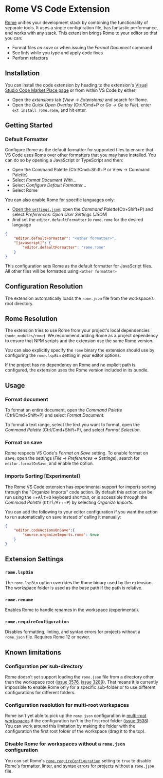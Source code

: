 # Rome VS Code Extension

[Rome](https://rome.tools/) unifies your development stack by combining the functionality of separate tools. It uses a single configuration file, has fantastic performance, and works with any stack. This extension brings Rome to your editor so that you can:

- Format files *on save* or when issuing the *Format Document* command
- See lints while you type and apply code fixes
- Perform refactors

## Installation

You can install the code extension by heading to the extension's [Visual Studio Code Market Place page](https://marketplace.visualstudio.com/items?itemName=rome.rome) or from within VS Code by either:

- Open the *extensions* tab (_View_ → _Extensions)_ and search for Rome.
- Open the _Quick Open Overlay_ (Ctrl/Cmd+P or _Go -> Go to File_), enter `ext install rome.rome`, and hit enter.

## Getting Started

### Default Formatter

Configure Rome as the default formatter for supported files to ensure that VS Code uses Rome over other formatters that you may have installed. You can do so by opening a JavaScript or TypeScript and then:

- Open the Command Palette (Ctrl/Cmd+Shift+P or View → Command Palette)
- Select _Format Document With…_
- Select _Configure Default Formatter…_
- Select Rome

You can also enable Rome for specific languages only:

- [Open the `settings.json`](https://code.visualstudio.com/docs/getstarted/settings#_settingsjson): open the _Command Palette_(Ctr+Shift+P) and select _Preferences: Open User Settings (JSON)_
- And set the `editor.defaultFormatter` to `rome.rome` for the desired language

```json
{
	"editor.defaultFormatter": "<other formatter>",
	"[javascript]": {
		"editor.defaultFormatter": "rome.rome"
	}
}
```

This configuration sets Rome as the default formatter for JavaScript files. All other files will be formatted using `<other formatter>`

## Configuration Resolution

The extension automatically loads the `rome.json` file from the workspace’s root directory.

## Rome Resolution

The extension tries to use Rome from your project's local dependencies (`node_modules/rome`). We recommend adding Rome as a project dependency to ensure that NPM scripts and the extension use the same Rome version.

You can also explicitly specify the `rome` binary the extension should use by configuring the `rome.lspBin` setting in your editor options.

If the project has no dependency on Rome and no explicit path is configured, the extension uses the Rome version included in its bundle.

## Usage

### Format document

To format an entire document, open the _Command Palette_ (Ctrl/Cmd+Shift+P) and select _Format Document_.

To format a text range, select the text you want to format, open the _Command Palette_ (Ctrl/Cmd+Shift+P), and select _Format Selection_.

### Format on save

Rome respects VS Code's _Format on Save_ setting. To enable format on save, open the settings (_File_ -> _Preferences_ -> _Settings_), search for `editor.formatOnSave`, and enable the option.

### Imports Sorting [Experimental]

The Rome VS Code extension has experimental support for imports sorting through the "Organize Imports" code action. By default this action can be run using the <kbd title="Shift">⇧</kbd>+<kbd>Alt</kbd>+<kbd>O</kbd> keyboard shortcut, or is accessible through the _Command Palette_ (<kbd>Ctrl</kbd>/<kbd title="Cmd">⌘</kbd>+<kbd title="Shift">⇧</kbd>+<kbd>P</kbd>) by selecting _Organize Imports_.

You can add the following to your editor configuration if you want the action to run automatically on save instead of calling it manually:

```json
{
	"editor.codeActionsOnSave":{
		"source.organizeImports.rome": true
	}
}
```

## Extension Settings

### `rome.lspBin`

The `rome.lspBin` option overrides the Rome binary used by the extension. The workspace folder is used as the base path if the path is relative.

### `rome.rename`

Enables Rome to handle renames in the workspace (experimental).

### `rome.requireConfiguration`

Disables formatting, linting, and syntax errors for projects without a `rome.json` file. Requires Rome 12 or newer.

## Known limitations

### Configuration per sub-directory

Rome doesn’t yet support loading the `rome.json` file from a directory other than the workspace root ([issue 3576](https://github.com/rome/tools/issues/3576), [issue 3289](https://github.com/rome/tools/issues/3289)). That means it is currently impossible to enable Rome only for a specific sub-folder or to use different configurations for different folders.

### Configuration resolution for multi-root workspaces

Rome isn't yet able to pick up the `rome.json` configuration in [multi-root workspaces](https://code.visualstudio.com/docs/editor/multi-root-workspaces) if the configuration isn't in the first root folder ([issue 3538](https://github.com/rome/tools/issues/3538)). You can work around this limitation by making the folder with the configuration the first root folder of the workspace (drag it to the top).

### Disable Rome for workspaces without a `rome.json` configuration

You can set Rome's [`rome.requireConfiguration`](#romerequireconfiguration) setting to `true` to disable Rome's formatter, linter, and syntax errors for projects without a `rome.json` file.
